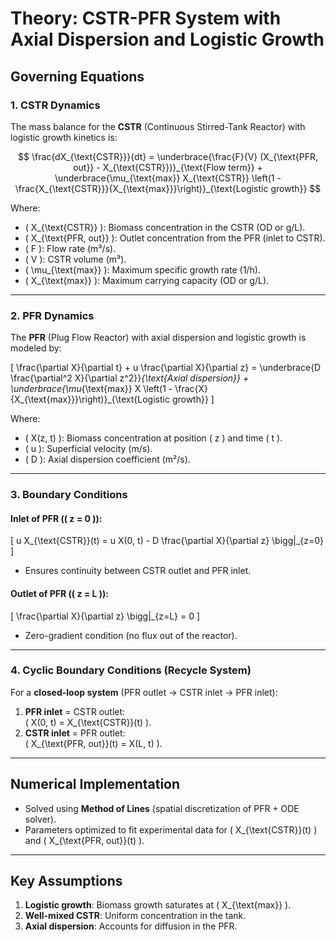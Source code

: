 # Theory: CSTR-PFR System with Axial Dispersion and Logistic Growth

## Governing Equations

### 1. CSTR Dynamics
The mass balance for the **CSTR** (Continuous Stirred-Tank Reactor) with logistic growth kinetics is:

$$
\frac{dX_{\text{CSTR}}}{dt} = \underbrace{\frac{F}{V} (X_{\text{PFR, out}} - X_{\text{CSTR}})}_{\text{Flow term}} + \underbrace{\mu_{\text{max}} X_{\text{CSTR}} \left(1 - \frac{X_{\text{CSTR}}}{X_{\text{max}}}\right)}_{\text{Logistic growth}}
$$

Where:
- \( X_{\text{CSTR}} \): Biomass concentration in the CSTR (OD or g/L).
- \( X_{\text{PFR, out}} \): Outlet concentration from the PFR (inlet to CSTR).
- \( F \): Flow rate (m³/s).
- \( V \): CSTR volume (m³).
- \( \mu_{\text{max}} \): Maximum specific growth rate (1/h).
- \( X_{\text{max}} \): Maximum carrying capacity (OD or g/L).

---

### 2. PFR Dynamics
The **PFR** (Plug Flow Reactor) with axial dispersion and logistic growth is modeled by:

\[
\frac{\partial X}{\partial t} + u \frac{\partial X}{\partial z} = \underbrace{D \frac{\partial^2 X}{\partial z^2}}_{\text{Axial dispersion}} + \underbrace{\mu_{\text{max}} X \left(1 - \frac{X}{X_{\text{max}}}\right)}_{\text{Logistic growth}}
\]

Where:
- \( X(z, t) \): Biomass concentration at position \( z \) and time \( t \).
- \( u \): Superficial velocity (m/s).
- \( D \): Axial dispersion coefficient (m²/s).

---

### 3. Boundary Conditions
#### Inlet of PFR (\( z = 0 \)):
\[
u X_{\text{CSTR}}(t) = u X(0, t) - D \frac{\partial X}{\partial z} \bigg|_{z=0}
\]
- Ensures continuity between CSTR outlet and PFR inlet.

#### Outlet of PFR (\( z = L \)):
\[
\frac{\partial X}{\partial z} \bigg|_{z=L} = 0
\]
- Zero-gradient condition (no flux out of the reactor).

---

### 4. Cyclic Boundary Conditions (Recycle System)
For a **closed-loop system** (PFR outlet → CSTR inlet → PFR inlet):
1. **PFR inlet** = CSTR outlet:  
   \( X(0, t) = X_{\text{CSTR}}(t) \).
2. **CSTR inlet** = PFR outlet:  
   \( X_{\text{PFR, out}}(t) = X(L, t) \).

---

## Numerical Implementation
- Solved using **Method of Lines** (spatial discretization of PFR + ODE solver).
- Parameters optimized to fit experimental data for \( X_{\text{CSTR}}(t) \) and \( X_{\text{PFR, out}}(t) \).

---

## Key Assumptions
1. **Logistic growth**: Biomass growth saturates at \( X_{\text{max}} \).
2. **Well-mixed CSTR**: Uniform concentration in the tank.
3. **Axial dispersion**: Accounts for diffusion in the PFR.
